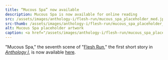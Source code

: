 ```yaml
---
title: “Mucous Spa” now available
description: Mucous Spa is now available for online reading
src: /assets/images/anthology-i/flesh-run/mucous_spa_placeholder_med.jpg
src-thumb: /assets/images/anthology-i/flesh-run/mucous_spa_placeholder_small.jpg
alt: Mucous Spa placeholder artwork
caption: <a href="/assets/images/anthology-i/flesh-run/mucous_spa_placeholder.jpg" target="_blank">AI placeholder artwork</a> generated using <a href="https://creator.nightcafe.studio/creation/7chljPYoEdzkNgXOpmOr" target="_blank">SD 1.5</a> — <a href="https://creativecommons.org/publicdomain/zero/1.0/" target="_blank">CC0 1.0</a>
---
```


"Mucous Spa," the seventh scene of "[Flesh Run](/anthology-i/flesh-run/)," the first short story in *[Anthology I](/anthology-i/)*, is now available [here](/anthology-i/flesh-run/mucous-spa/).